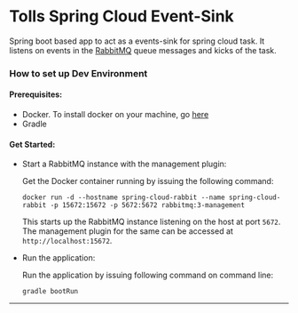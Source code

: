 # Tolls Spring Cloud Event-Sink

Spring boot based app to act as a events-sink for spring cloud task.
It listens on events in the [RabbitMQ](https://www.rabbitmq.com/) queue messages and kicks of the task.


### How to set up Dev Environment

  #### Prerequisites:
- Docker. To install docker on your machine, go [here](https://www.docker.com/)
- Gradle

#### Get Started:

- Start a RabbitMQ instance with the management plugin:

    Get the Docker container running by issuing the following command:
    ```
    docker run -d --hostname spring-cloud-rabbit --name spring-cloud-rabbit -p 15672:15672 -p 5672:5672 rabbitmq:3-management
    ```
    
    This starts up the RabbitMQ instance listening on the host at port `5672`. 
    The management plugin for the same can be accessed at `http://localhost:15672`.
    
- Run the application:

    Run the application by issuing following command on command line:
    ```
    gradle bootRun
    ```
    
---

    
